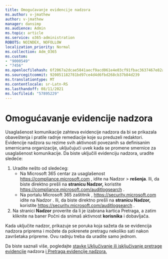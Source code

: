 ```yaml
---
title: Omogućavanje evidencije nadzora
ms.author: v-jmathew
author: v-jmathew
manager: dansimp
ms.audience: Admin
ms.topic: article
ms.service: o365-administration
ROBOTS: NOINDEX, NOFOLLOW
localization_priority: Normal
ms.collection: Adm_O365
ms.custom:
- "9000549"
- "7456"
ms.openlocfilehash: 6f2067a2dcae5841aecf9acd061e4e03cf91fbac3637467e82aee2fbc9340f9a
ms.sourcegitcommit: 920051182781bd97ce4d4d6fbd268cb37b84d239
ms.translationtype: MT
ms.contentlocale: sr-Latn-RS
ms.lasthandoff: 08/11/2021
ms.locfileid: "57895229"
---
```

# <a name="enable-the-audit-log"></a>Omogućavanje evidencije nadzora

Usaglašenost komunikacije zahteva evidencije nadzora da bi se prikazala obaveštenja i pratile radnje remediacije koje su preduzeli redaktori. Evidencije nadzora su rezime svih aktivnosti povezanih sa definisanim smernicama organizacije, uključujući uvek kada se promene smernice za usaglašenost komunikacije. Da biste uključili evidenciju nadzora, uradite sledeće:

1. Uradite nešto od sledećeg:
   - Na Microsoft 365 centar za usaglašenost <https://compliance.microsoft.com> , idite na Nadzor  \> **rešenja**. Ili, da biste direktno prešli na **stranicu Nadzor,** koristite <https://compliance.microsoft.com/auditlogsearch> .
   - Na portalu Microsoft 365 zaštitnik , <https://security.microsoft.com> idite na Nadzor . Ili, da biste direktno prešli na **stranicu Nadzor,** koristite <https://security.microsoft.com/auditlogsearch> .
2. Na stranici **Nadzor** proverite  da li je izabrana kartica Pretraga, a zatim kliknite na baner Počni da snimaš aktivnost **korisnika** i dobavljača.

Kada uključite nadzor, prikazuje se poruka koja sažeta da se evidencija nadzora priprema i možete da pokrenete pretragu nekoliko sati nakon završetaka pripreme. Ovu radnju treba da uradite samo jednom.

Da biste saznali više, pogledajte [stavke Uključivanje ili isključivanje pretrage evidencije](https://docs.microsoft.com/microsoft-365/compliance/turn-audit-log-search-on-or-off) nadzora [i Pretraga evidencije nadzora.](https://docs.microsoft.com/microsoft-365/compliance/search-the-audit-log-in-security-and-compliance)
